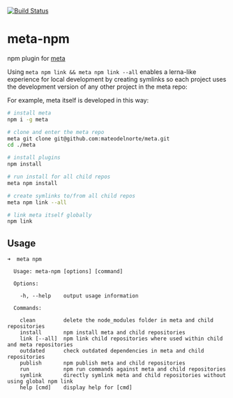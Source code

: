 [![Build Status](https://travis-ci.com/mateodelnorte/meta-npm.svg?branch=master)](https://travis-ci.com/mateodelnorte/meta-npm)

# meta-npm

npm plugin for [meta](https://github.com/mateodelnorte/meta)

Using `meta npm link && meta npm link --all` enables a lerna-like experience for local development by creating symlinks so each project uses the development version of any other project in the meta repo:

For example, meta itself is developed in this way:

```sh
# install meta
npm i -g meta

# clone and enter the meta repo
meta git clone git@github.com:mateodelnorte/meta.git
cd ./meta

# install plugins
npm install

# run install for all child repos
meta npm install

# create symlinks to/from all child repos
meta npm link --all

# link meta itself globally
npm link
```

## Usage

```
➜  meta npm

  Usage: meta-npm [options] [command]

  Options:

    -h, --help    output usage information

  Commands:

    clean         delete the node_modules folder in meta and child repositories
    install       npm install meta and child repositories
    link [--all]  npm link child repositories where used within child and meta repositories
    outdated      check outdated dependencies in meta and child repositories
    publish       npm publish meta and child repositories
    run           npm run commands against meta and child repositories
    symlink       directly symlink meta and child repositories without using global npm link
    help [cmd]    display help for [cmd]
```


